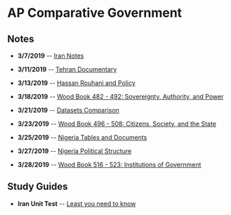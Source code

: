 # AP Comparative Government

## Notes
 - **3/7/2019** -- [Iran Notes](3-7-Notes.html)
 - **3/11/2019** -- [Tehran Documentary](3-11-Notes.html)
 - **3/13/2019** -- [Hassan Rouhani and Policy](3-13-Notes.html)
 - **3/18/2019** -- [Wood Book 482 - 492: Sovereignty, Authority, and Power](482-492-Notes-Nigeria.html)

- **3/21/2019** -- [Datasets Comparison](3-21-Notes-Nigeria.html)
- **3/23/2019** -- [Wood Book 496 - 508: Citizens, Society, and the State](496-508-Notes-Nigeria.html)
- **3/25/2019** -- [Nigeria Tables and Documents](3-25-Nigeria-Table.html)
- **3/27/2019** -- [Nigeria Political Structure](3-27-Notes-Nigeria.html)
- **3/28/2019** -- [Wood Book 516 - 523: Institutions of Government](516-523-Reading-Notes.html)
## Study Guides
 - **Iran Unit Test** -- [Least you need to know](Iran-Least-You-Need-To-Know.html)

<!--stackedit_data:
eyJoaXN0b3J5IjpbLTExMDAyMTE4NywzNDM4ODI4NjUsMTQxOT
MxODk1OSw2NTUxNTUwNjEsMjAyNDE2MTYwNiwtNDEwNzY3MTc3
LDYwMzQ0MDYxNF19
-->
